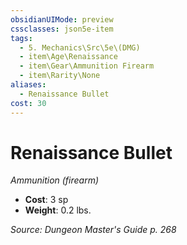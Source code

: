 ```yaml
---
obsidianUIMode: preview
cssclasses: json5e-item
tags:
  - 5. Mechanics\Src\5e\(DMG)
  - item\Age\Renaissance
  - item\Gear\Ammunition Firearm
  - item\Rarity\None
aliases:
  - Renaissance Bullet
cost: 30
---
```

# Renaissance Bullet
*Ammunition (firearm)*  

- **Cost**: 3 sp
- **Weight**: 0.2 lbs.

*Source: Dungeon Master's Guide p. 268*
